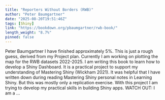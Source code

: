 ```yaml
---
title: "Reporters Without Borders (RWB)"
author: "Peter Baumgartner"
date: "2025-08-20T19:51:46Z"
tags: [Shiny]
link: "https://bookdown.org/pbaumgartner/rwb-book/"
length_weight: "8.7%"
pinned: false
---
```


Peter Baumgartner I have finished approximately 5%. This is just a rough guess, derived from my Project plan. Currently I am working on plotting the map for the RWB datasets 2022-2025. I am writing this book to learn how to develop a Shiny Dashboard. It is a practical project to support my understanding of Mastering Shiny (Wickham 2021). It was helpful that I have written down during reading Mastering Shiny personal notes in Learning Shiny. But this was mostly only a replication exercise. With this project I am trying to develop my practical skills in building Shiny apps. WATCH OUT: I am a ...
